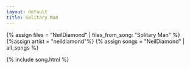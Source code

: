 ```yaml
---
layout: default
title: Solitary Man
---
```


{% assign files = "NeilDiamond" | files_from_song: "Solitary Man" %}
{%assign artist = "neildiamond"%}
{% assign songs = "NeilDiamond" | all_songs %}

 
{% include song.html %}